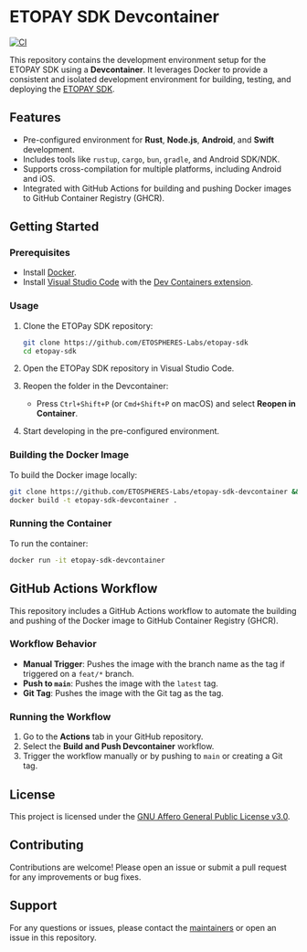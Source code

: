 # ETOPAY SDK Devcontainer

[![CI](https://github.com/ETOSPHERES-Labs/etopay-sdk-devcontainer/actions/workflows/build_container.yml/badge.svg)](https://github.com/ETOSPHERES-Labs/etopay-sdk-devcontainer/actions/workflows/build_container.yml)

This repository contains the development environment setup for the ETOPAY SDK using a **Devcontainer**. It leverages Docker to provide a consistent and isolated development environment for building, testing, and deploying the [ETOPAY SDK](https://github.com/ETOSPHERES-Labs/etopay-sdk).

## Features

- Pre-configured environment for **Rust**, **Node.js**, **Android**, and **Swift** development.
- Includes tools like `rustup`, `cargo`, `bun`, `gradle`, and Android SDK/NDK.
- Supports cross-compilation for multiple platforms, including Android and iOS.
- Integrated with GitHub Actions for building and pushing Docker images to GitHub Container Registry (GHCR).

## Getting Started

### Prerequisites

- Install [Docker](https://www.docker.com/).
- Install [Visual Studio Code](https://code.visualstudio.com/) with the [Dev Containers extension](https://marketplace.visualstudio.com/items?itemName=ms-vscode-remote.remote-containers).

### Usage

1. Clone the ETOPay SDK repository:

   ```bash
   git clone https://github.com/ETOSPHERES-Labs/etopay-sdk
   cd etopay-sdk
   ```

2. Open the ETOPay SDK repository in Visual Studio Code.

3. Reopen the folder in the Devcontainer:
   - Press `Ctrl+Shift+P` (or `Cmd+Shift+P` on macOS) and select **Reopen in Container**.

4. Start developing in the pre-configured environment.

### Building the Docker Image

To build the Docker image locally:

```bash
git clone https://github.com/ETOSPHERES-Labs/etopay-sdk-devcontainer && cd etopay-sdk-devcontainer
docker build -t etopay-sdk-devcontainer .
```

### Running the Container

To run the container:

```bash
docker run -it etopay-sdk-devcontainer
```

## GitHub Actions Workflow

This repository includes a GitHub Actions workflow to automate the building and pushing of the Docker image to GitHub Container Registry (GHCR).

### Workflow Behavior

- **Manual Trigger**: Pushes the image with the branch name as the tag if triggered on a `feat/*` branch.
- **Push to `main`**: Pushes the image with the `latest` tag.
- **Git Tag**: Pushes the image with the Git tag as the tag.

### Running the Workflow

1. Go to the **Actions** tab in your GitHub repository.
2. Select the **Build and Push Devcontainer** workflow.
3. Trigger the workflow manually or by pushing to `main` or creating a Git tag.

## License

This project is licensed under the [GNU Affero General Public License v3.0](LICENSE).

## Contributing

Contributions are welcome! Please open an issue or submit a pull request for any improvements or bug fixes.

## Support

For any questions or issues, please contact the [maintainers](mailto:lobster@etospheres.com) or open an issue in this repository.
